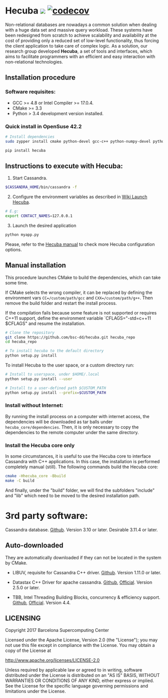 # Hecuba ![](https://travis-ci.org/bsc-dd/hecuba.svg?branch=master) [![codecov](https://codecov.io/gh/bsc-dd/hecuba/branch/master/graph/badge.svg)](https://codecov.io/gh/bsc-dd/hecuba)
Non-relational databases are nowadays a common solution when dealing with a huge data set and massive query workload. These systems have been redesigned from scratch to achieve scalability and availability at the cost of providing only a reduced set of low-level functionality, thus forcing the client application to take care of complex logic. As a solution, our research group developed **Hecuba**, a set of tools and interfaces, which aims to facilitate programmers with an efficient and easy interaction with non-relational technologies.

## Installation procedure

### Software requisites:

+ GCC >= 4.8 or Intel Compiler >= 17.0.4. 
+ CMake >= 3.3
+ Python > 3.4 development version installed.


### Quick install in OpenSuse 42.2

```bash
# Install dependencies
sudo zypper install cmake python-devel gcc-c++ python-numpy-devel python-pip

pip install hecuba
```


## Instructions to execute with Hecuba:

1) Start Cassandra.
```bash
$CASSANDRA_HOME/bin/cassandra -f 
```

2) Configure the environment variables as described in [Wiki Launch Hecuba](https://github.com/bsc-dd/hecuba/wiki/1:-User-Manual#how-to-execute).
```bash
# E.g:
export CONTACT_NAMES=127.0.0.1
```

3) Launch the desired application
```bash
python myapp.py
```

Please, refer to the [Hecuba manual](https://github.com/bsc-dd/hecuba/wiki/1:-User-Manual) to check more Hecuba configuration options.


## Manual installation

This procedure launches CMake to build the dependencies, which can take some time.

If CMake selects the wrong compiler, it can be replaced by defining the environment vars `CC=/custom/path/gcc` and `CXX=/custom/path/g++`. Then remove the build folder and restart the install process.
 
If the compilation fails because some feature is not supported or requires C++11 support, define the environment variable `CFLAGS="-std=c++11 $CFLAGS" and resume the installation.

```bash
# Clone the repository
git clone https://github.com/bsc-dd/hecuba.git hecuba_repo
cd hecuba_repo

# To install hecuba to the default directory
python setup.py install
```

To install Hecuba to the user space, or a custom directory run:

```bash
# Install to userspace, under $HOME/.local
python setup.py install --user

# Install to a user-defined path $CUSTOM_PATH
python setup.py install --prefix=$CUSTOM_PATH
```


### Install without Internet:

By running the install process on a computer with internet access, the dependencies will be downloaded as tar balls under `hecuba_core/dependencies`. Then, it is only necessary to copy the dependencies to the remote computer under the same directory. 


### Install the Hecuba core only

In some circumstances, it is useful to use the Hecuba core to interface Cassandra with C++ applications. In this case, the installation is performed completely manual (still). The following commands build the Hecuba core:

```bash
cmake -Hhecuba_core -Bbuild
make -C build
```
And finally, under the "build" folder, we will find the subfolders "include" and "lib" which need to be moved to the desired installation path.


# 3rd party software:

Cassandra database. [Github](https://github.com/apache/cassandra). Version 3.10 or later. Desirable 3.11.4 or later.


## Auto-downloaded

They are automatically downloaded if they can not be located in the system by CMake.

* LIBUV, requisite for Cassandra C++ driver. [Github](https://github.com/libuv/libuv). Version 1.11.0 or later.

* Datastax C++ Driver for apache cassandra. [Github](https://github.com/datastax/cpp-driver), [Official](https://datastax.github.io/cpp-driver/). Version 2.5.0 or later.

* TBB, Intel Threading Building Blocks, concurrency & efficiency support. [Github](https://github.com/01org/tbb), [Official](https://www.threadingbuildingblocks.org). Version 4.4.


## LICENSING 

Copyright 2017 Barcelona Supercomputing Center

Licensed under the Apache License, Version 2.0 (the "License");
you may not use this file except in compliance with the License.
You may obtain a copy of the License at

   http://www.apache.org/licenses/LICENSE-2.0

Unless required by applicable law or agreed to in writing, software
distributed under the License is distributed on an "AS IS" BASIS,
WITHOUT WARRANTIES OR CONDITIONS OF ANY KIND, either express or implied.
See the License for the specific language governing permissions and
limitations under the License.
